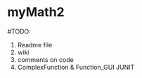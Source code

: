 # myMath2

#TODO:
1. Readme file
2. wiki
3. comments on code
4. ComplexFunction & Function_GUI JUNIT
 
